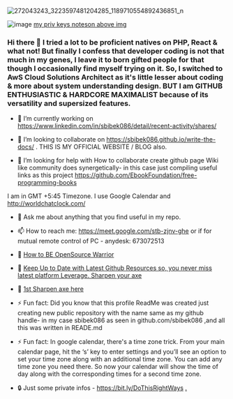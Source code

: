 ![272043243_3223597481204285_1189710554892436851_n](https://user-images.githubusercontent.com/11883023/150837338-f0c237f0-ce29-4f8b-9c20-c2f34054f79b.jpg)

![image](https://user-images.githubusercontent.com/11883023/150847281-192341a7-7ad3-49e4-beb5-0c7934c8eebf.png)
[my priv keys noteson above img](https://github.com/sbibek086/Git-and-Github-Guides/issues/3)

### Hi there 👋 I tried a lot to be proficient natives on PHP, React & what not! But finally I confess that developer coding is not that much in my genes, I leave it to born gifted people for that though I occasionally find myself trying on it. So, I switched to AwS Cloud Solutions Architect as it's little lesser about coding & more about system understanding design.   BUT I am GITHUB ENTHUSIASTIC & HARDCORE MAXIMALIST because of its versatility and supersized features.

- 🔭 I’m currently working on https://www.linkedin.com/in/sbibek086/detail/recent-activity/shares/

- 👯 I’m looking to collaborate on https://sbibek086.github.io/write-the-docs/ . THIS IS MY OFFICIAL WEBSITE / BLOG also.

- 🤔 I’m looking for help with How to collaborate create github page Wiki like community does synergetically- in this case just compiling useful links as this project https://github.com/EbookFoundation/free-programming-books 

I am in GMT +5:45 Timezone. I use Google Calendar and http://worldchatclock.com/
- 💬 Ask me about anything that you find useful in my repo.

- 📫 How to reach me: https://meet.google.com/stb-zjnv-ghe or if for mutual remote control of PC - anydesk: 673072513

- 📙 [How to BE OpenSource Warrior](https://opensource.guide/how-to-contribute/)
- 📙 [Keep Up to Date with Latest Github Resources so, you never miss latest platform Leverage. Sharpen your axe](https://github.blog/)    
- 📙 [1st Sharpen axe here](https://docs.github.com/en/communities)  

- ⚡ Fun fact: Did you know that this profile ReadMe was created just creating new public repository with the name same as my github handle- in my case sbibek086 as seen in github.com/sbibek086 ,and all this was written in READE.md
- ⚡ Fun fact: In google calendar, there's a time zone trick. From your main calendar page, hit the ‘s’ key to enter settings and you’ll see an option to set your time zone along with an additional time zone. You can add any time zone you need there. So now your calendar will show the time of day along with the corresponding times for a second time zone.  

- 🔒 Just some private infos - https://bit.ly/DoThisRightWays [.](https://gists.github.com/sbibek086)
